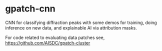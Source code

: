 # gpatch-cnn

CNN for classifying diffraction peaks with some demos for training, doing inference on new data, and explainable AI via attribution masks. 

For code related to evaluating data patches see, https://github.com/AISDC/gpatch-cluster
